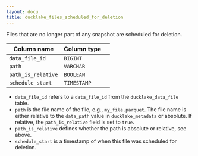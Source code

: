 ```yaml
---
layout: docu
title: ducklake_files_scheduled_for_deletion
---
```


Files that are no longer part of any snapshot are scheduled for deletion.

| Column name        | Column type                |             |
| ------------------ | -------------------------- | ----------- |
| `data_file_id`     | `BIGINT`                   |             |
| `path`             | `VARCHAR`                  |             |
| `path_is_relative` | `BOOLEAN`                  |             |
| `schedule_start`   | `TIMESTAMP`                |             |

- `data_file_id` refers to a `data_file_id` from the `ducklake_data_file` table.
- `path` is the file name of the file, e.g., `my_file.parquet`. The file name is either relative to the `data_path` value in `ducklake_metadata` or absolute. If relative, the `path_is_relative` field is set to `true`.
- `path_is_relative` defines whether the path is absolute or relative, see above.
- `schedule_start` is a timestamp of when this file was scheduled for deletion.
